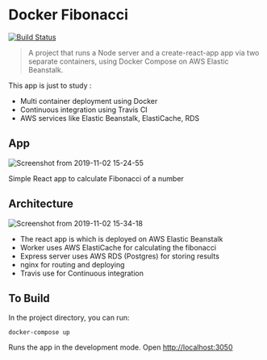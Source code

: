 # Docker Fibonacci


[![Build Status](https://travis-ci.org/joemccann/dillinger.svg?branch=master)](https://weather-react-node.herokuapp.com/)

> A project that runs a Node server and a create-react-app app via two separate containers, using Docker Compose on AWS Elastic Beanstalk.

This app is just to study :
- Multi container deployment using Docker
- Continuous integration using Travis CI
- AWS services like Elastic Beanstalk, ElastiCache, RDS



## App

![Screenshot from 2019-11-02 15-24-55](https://user-images.githubusercontent.com/30200462/68069988-fab6a280-fd8d-11e9-9d5a-56d2634c9ef3.png)

Simple React app to calculate Fibonacci of a number


## Architecture

![Screenshot from 2019-11-02 15-34-18](https://user-images.githubusercontent.com/30200462/68069966-a6132780-fd8d-11e9-8ee0-a7b75f29b943.png)

- The react app is which is deployed on AWS Elastic Beanstalk
- Worker uses AWS ElastiCache for calculating the fibonacci
- Express server uses AWS RDS (Postgres) for storing results
- nginx for routing and deploying 
- Travis use for Continuous integration

## To Build 

In the project directory, you can run:

```
docker-compose up
```

Runs the app in the development mode. 
Open [http://localhost:3050](http://localhost:3050)
